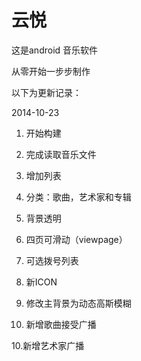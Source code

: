 云悦
=============

这是android 音乐软件

从零开始一步步制作

以下为更新记录：

2014-10-23

1. 开始构建

2. 完成读取音乐文件

3. 增加列表

4. 分类：歌曲，艺术家和专辑

5. 背景透明

6. 四页可滑动（viewpage）

7. 可选拨号列表

8. 新ICON

9. 修改主背景为动态高斯模糊

10. 新增歌曲接受广播

10.新增艺术家广播
